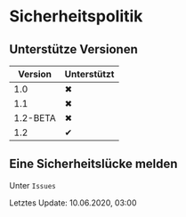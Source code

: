 # Sicherheitspolitik

## Unterstütze Versionen

| Version | Unterstützt          |
| ------- | ------------------ |
| 1.0   | ✖ |
| 1.1   | ✖ |
| 1.2-BETA   | ✖ |
| 1.2 | ✔  |


## Eine Sicherheitslücke melden

Unter `Issues`



Letztes Update: 10.06.2020, 03:00
